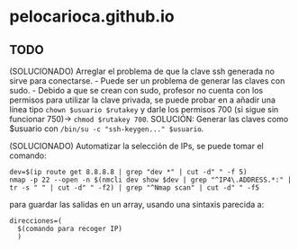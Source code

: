 # pelocarioca.github.io

## TODO
(SOLUCIONADO) Arreglar el problema de que la clave ssh generada no sirve para conectarse.
    - Puede ser un problema de generar las claves con sudo.
    - Debido a que se crean con sudo, profesor no cuenta con los permisos para utilizar la clave privada, se puede probar en a añadir una línea tipo `chown $usuario $rutakey` y
    darle los permisos 700 (si sigue sin funcionar 750)-> `chmod $rutakey 700`.
  SOLUCIÓN: Generar las claves como $usuario con `/bin/su -c "ssh-keygen..." $usuario`.

(SOLUCIONADO) Automatizar la selección de IPs, se puede tomar el comando:
```
dev=$(ip route get 8.8.8.8 | grep "dev *" | cut -d" " -f 5)
nmap -p 22 --open -n $(nmcli dev show $dev | grep "^IP4\.ADDRESS.*:" | tr -s " " | cut -d" " -f2) | grep "^Nmap scan" | cut -d" " -f5
```
para guardar las salidas en un array, usando una sintaxis parecida a:
```
direcciones=(
  $(comando para recoger IP)
  )
```
